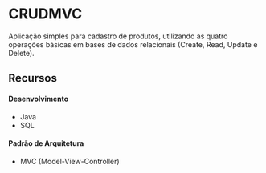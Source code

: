 # CRUDMVC
Aplicação simples para cadastro de produtos, utilizando as quatro operações básicas em bases de dados relacionais (Create, Read, Update e Delete).

## Recursos

#### Desenvolvimento

- Java
- SQL

#### Padrão de Arquitetura

- MVC (Model-View-Controller)

